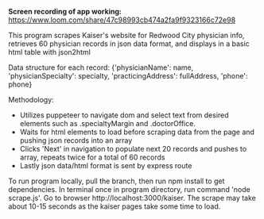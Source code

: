 <b>Screen recording of app working:</b> https://www.loom.com/share/47c98993cb474a2fa9f9323166c72e98

This program scrapes Kaiser's website for Redwood City physician info, retrieves 60 physician records in json data format, and displays in a basic html table with json2html

Data structure for each record:
{'physicianName': name,
'physicianSpecialty': specialty,
'practicingAddress': fullAddress,
'phone': phone}

Methodology:

<ul>
<li>Utilizes puppeteer to navigate dom and select text from desired elements such as .specialtyMargin and .doctorOffice.
<li>Waits for html elements to load before scraping data from the page and pushing json records into an array
<li>Clicks 'Next' in navigation to populate next 20 records and pushes to array, repeats twice for a total of 60 records
<li>Lastly json data/html format is sent by express route
</ul>

To run program locally, pull the branch, then run npm install to get dependencies. In terminal once in program directory, run command 'node scrape.js'. Go to browser http://localhost:3000/kaiser. The scrape may take about 10-15 seconds as the kaiser pages take some time to load.
